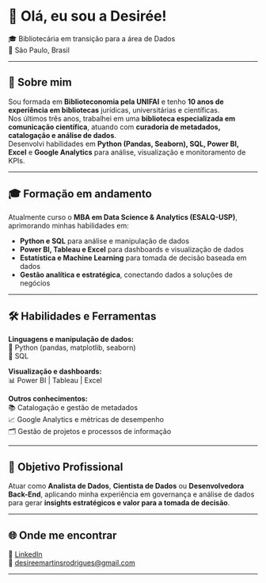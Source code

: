 # 👋 Olá, eu sou a Desirée!

🎓 Bibliotecária em transição para a área de Dados  
📍 São Paulo, Brasil  

---

## 🧠 Sobre mim  

Sou formada em **Biblioteconomia pela UNIFAI** e tenho **10 anos de experiência em bibliotecas** jurídicas, universitárias e científicas.  
Nos últimos três anos, trabalhei em uma **biblioteca especializada em comunicação científica**, atuando com **curadoria de metadados, catalogação e análise de dados**.  
Desenvolvi habilidades em **Python (Pandas, Seaborn), SQL, Power BI, Excel** e **Google Analytics** para análise, visualização e monitoramento de KPIs.

---

## 🎓 Formação em andamento  

Atualmente curso o **MBA em Data Science & Analytics (ESALQ-USP)**, aprimorando minhas habilidades em:  
- **Python e SQL** para análise e manipulação de dados  
- **Power BI, Tableau e Excel** para dashboards e visualização de dados  
- **Estatística e Machine Learning** para tomada de decisão baseada em dados  
- **Gestão analítica e estratégica**, conectando dados a soluções de negócios  

---

## 🛠️ Habilidades e Ferramentas  

**Linguagens e manipulação de dados:**  
🐍 Python (pandas, matplotlib, seaborn)  
🧩 SQL  

**Visualização e dashboards:**  
📊 Power BI | Tableau | Excel  

**Outros conhecimentos:**  
📚 Catalogação e gestão de metadados  
📈 Google Analytics e métricas de desempenho  
🗂️ Gestão de projetos e processos de informação  

---

## 🎯 Objetivo Profissional  

Atuar como **Analista de Dados**, **Cientista de Dados** ou **Desenvolvedora Back-End**, aplicando minha experiência em governança e análise de dados para gerar **insights estratégicos e valor para a tomada de decisão**.

---

## 🌐 Onde me encontrar  

💼 [LinkedIn](https://www.linkedin.com/in/desireemr)  
📧 desireemartinsrodrigues@gmail.com  

---

